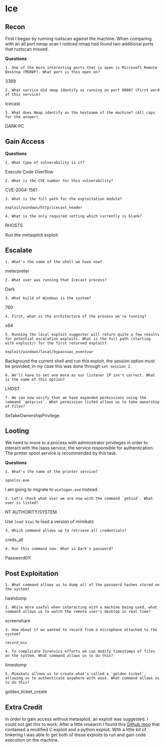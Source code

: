 # Ice

## Recon

First I began by running rustscan against the machine. When comparing with an all port nmap scan I noticed nmap had found two additional ports that rustscan missed.

**Questions**

    1. One of the more interesting ports that is open is Microsoft Remote Desktop (MSRDP). What port is this open on?

3389

    2. What service did nmap identify as running on port 8000? (First word of this service)

Icecast

    3. What does Nmap identify as the hostname of the machine? (All caps for the answer)

DARK-PC

## Gain Access

**Questions**

    1. What type of vulnerability is it?

Execute Code Overflow

    2. What is the CVE number for this vulnerability?

CVE-2004-1561

    3. What is the full path for the exploitation module?

`exploit/windows/http/icecast_header`

    4. What is the only required setting which currently is blank?

RHOSTS

Run the metasploit exploit.

## Escalate

    1. What's the name of the shell we have now?

meterpreter

    2. What user was running that Icecast process?

Dark

    3. What build of Windows is the system?

760

    4. First, what is the architecture of the process we're running?

x64

    5. Running the local exploit suggester will return quite a few results for potential escalation exploits. What is the full path (starting with exploit/) for the first returned exploit?

`exploit/windows/local/bypassuac_eventvwr`

Background the current shell and run this exploit, the session option must be provided, in my case this was done through `set session 2`.

    6. We'll have to set one more as our listener IP isn't correct. What is the name of this option?

LHOST

    7. We can now verify that we have expanded permissions using the command `getprivs`. What permission listed allows us to take ownership of files?

SeTakeOwnershipPrivilege

## Looting

We need to move to a process with administrator privileges in order to interact with the lsass service, the service responsible for authentication. The printer spool service is recommended by this task.

**Questions**

    1. What's the name of the printer service?

`spoolsv.exe`

I am going to migrate to `winlogon.exe` instead.

    2. Let's check what user we are now with the command `getuid`. What user is listed?

NT AUTHORITY/SYSTEM

Use `load kiwi` to load a version of mimikatz

    3. Which command allows up to retrieve all credentials?

creds_all

    4. Run this command now. What is Dark's password?

Password01!

## Post Exploitation

    1. What command allows us to dump all of the password hashes stored on the system?

hashdump

    2. While more useful when interacting with a machine being used, what command allows us to watch the remote user's desktop in real time?

screenshare

    3. How about if we wanted to record from a microphone attached to the system?

    record_mic

    4. To complicate forensics efforts we can modify timestamps of files on the system. What command allows us to do this?

timestomp

    5. Mimikatz allows us to create what's called a `golden ticket`, allowing us to authenticate anywhere with ease. What command allows us to do this?

golden_ticket_create

## Extra Credit

In order to gain access without metasploit, an exploit was suggested. I could not get this to work. After a little research I found this [Github repo](https://github.com/ivanitlearning/CVE-2004-1561 "Github") that contained a modified C exploit and a python exploit. With a little bit of tinkering I was able to get both of these exploits to run and gain code execution on the machine.